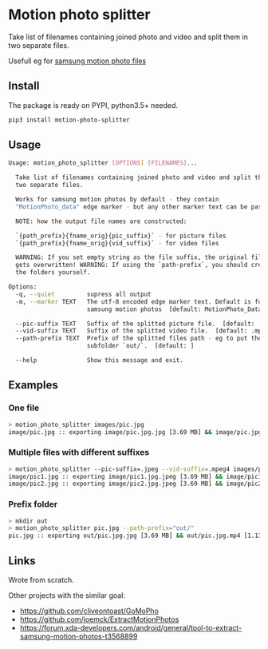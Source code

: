 # Motion photo splitter

Take list of filenames containing joined photo and video and split them in two separate files.

Usefull eg for [samsung motion photo files](https://www.samsung.com/global/galaxy/what-is/motion-photo/)

## Install

The package is ready on PYPI, python3.5+ needed.

```bash
pip3 install motion-photo-splitter
```

## Usage

```bash
Usage: motion_photo_splitter [OPTIONS] [FILENAMES]...

  Take list of filenames containing joined photo and video and split them in
  two separate files.

  Works for samsung motion photos by default - they contain
  "MotionPhoto_data" edge marker - but any other marker text can be passed.

  NOTE: how the output file names are constructed:

  `{path_prefix}{fname_orig}{pic_suffix}` - for picture files
  `{path_prefix}{fname_orig}{vid_suffix}` - for video files

  WARNING: If you set empty string as the file suffix, the original file
  gets overwritten! WARNING: If using the `path-prefix`, you should create
  the folders yourself.

Options:
  -q, --quiet         supress all output
  -m, --marker TEXT   The utf-8 encoded edge marker text. Default is for
                      samsung motion photos  [default: MotionPhoto_Data]

  --pic-suffix TEXT   Suffix of the splitted picture file.  [default: .jpg]
  --vid-suffix TEXT   Suffix of the splitted video file.  [default: .mp4]
  --path-prefix TEXT  Prefix of the splitted files path - eg to put them in
                      subfolder `out/`.  [default: ]

  --help              Show this message and exit.
```

## Examples

### One file
```bash
> motion_photo_splitter images/pic.jpg
image/pic.jpg :: exporting image/pic.jpg.jpg [3.69 MB] && image/pic.jpg.mp4 [1.13 MB]
```

### Multiple files with different suffixes
```bash
> motion_photo_splitter --pic-suffix=.jpeg --vid-suffix=.mpeg4 images/pic1.jpg images/pic2.jpg
image/pic1.jpg :: exporting image/pic1.jpg.jpeg [3.69 MB] && image/pic1.jpg.mpeg4 [1.13 MB]
image/pic2.jpg :: exporting image/pic2.jpg.jpeg [3.69 MB] && image/pic2.jpg.mpeg4 [1.13 MB]
```

### Prefix folder
```bash
> mkdir out
> motion_photo_splitter pic.jpg --path-prefix="out/"
pic.jpg :: exporting out/pic.jpg.jpg [3.69 MB] && out/pic.jpg.mp4 [1.13 MB]
```

## Links

Wrote from scratch.

Other projects with the similar goal:
- https://github.com/cliveontoast/GoMoPho
- https://github.com/joemck/ExtractMotionPhotos
- https://forum.xda-developers.com/android/general/tool-to-extract-samsung-motion-photos-t3568899
